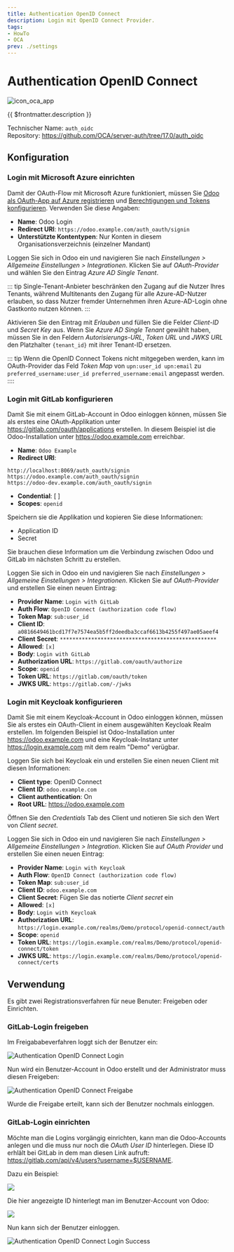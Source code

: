 ```yaml
---
title: Authentication OpenID Connect
description: Login mit OpenID Connect Provider.
tags:
- HowTo
- OCA
prev: ./settings
---
```

# Authentication OpenID Connect
![icon_oca_app](attachments/icon_oca_app.png)

{{ $frontmatter.description }}

Technischer Name: `auth_oidc`\
Repository: <https://github.com/OCA/server-auth/tree/17.0/auth_oidc>

## Konfiguration

### Login mit Microsoft Azure einrichten

Damit der OAuth-Flow mit Microsoft Azure funktioniert, müssen Sie [Odoo als OAuth-App auf Azure registrieren](Settings%20OAuth.md#Odoo%20als%20OAuth-App%20auf%20Azure%20registrieren) und 
[Berechtigungen und Tokens konfigurieren](https://github.com/OCA/server-auth/tree/16.0/auth_oidc#setup-for-microsoft-azure). Verwenden Sie diese Angaben:

* **Name**: Odoo Login
* **Redirect URI**: `https://odoo.example.com/auth_oauth/signin`
* **Unterstützte Kontentypen**: Nur Konten in diesem Organisationsverzeichnis (einzelner Mandant)

Loggen Sie sich in Odoo ein und navigieren Sie nach *Einstellungen > Allgemeine Einstellungen > Integrationen*. Klicken Sie auf *OAuth-Provider* und wählen Sie den Eintrag *Azure AD Single Tenant*.

::: tip
Single-Tenant-Anbieter beschränken den Zugang auf die Nutzer Ihres Tenants, während Multitenants den Zugang für alle Azure-AD-Nutzer erlauben, so dass Nutzer fremder Unternehmen ihren Azure-AD-Login ohne Gastkonto nutzen können.
:::

Aktivieren Sie den Eintrag mit *Erlauben* und füllen Sie die Felder *Client-ID* und *Secret Key* aus. Wenn Sie *Azure AD Single Tenant* gewählt haben, müssen Sie in den Feldern *Autorisierungs-URL*, *Token URL* und *JWKS URL* den Platzhalter `{tenant_id}` mit ihrer Tenant-ID ersetzen.

::: tip
Wenn die OpenID Connect Tokens nicht mitgegeben werden, kann im OAuth-Provider das Feld *Token Map* von `upn:user_id upn:email` zu `preferred_username:user_id preferred_username:email` angepasst werden.
::::

### Login mit GitLab konfigurieren

Damit Sie mit einem GitLab-Account in Odoo einloggen können, müssen Sie als erstes eine OAuth-Applikation unter <https://gitlab.com/oauth/applications> erstellen. In diesem Beispiel ist die Odoo-Installation unter <https://odoo.example.com> erreichbar.

* **Name**: `Odoo Example`
* **Redirect URI**:

```
http://localhost:8069/auth_oauth/signin
https://odoo.example.com/auth_oauth/signin
https://odoo-dev.example.com/auth_oauth/signin
```

* **Condential**: [ ]
* **Scopes**: `openid`

Speichern sie die Applikation und kopieren Sie diese Informationen:

* Application ID
* Secret

Sie brauchen diese Information um die Verbindung zwischen Odoo und GitLab im nächsten Schritt zu erstellen.

Loggen Sie sich in Odoo ein und navigieren Sie nach *Einstellungen > Allgemeine Einstellungen > Integrationen*. Klicken Sie auf *OAuth-Provider* und erstellen Sie einen neuen Eintrag:

* **Provider Name**: `Login with GitLab`
* **Auth Flow**: `OpenID Connect (authorization code flow)`
* **Token Map**: `sub:user_id`
* **Client ID**: `a0816649461bcd17f7e7574ea5b5ff2deedba3ccaf6613b4255f497ae05aeef4`
* **Client Secret**: `**************************************************`
* **Allowed**: `[x]`
* **Body**: `Login with GitLab`
* **Authorization URL**: `https://gitlab.com/oauth/authorize`
* **Scope**: `openid`
* **Token URL**: `https://gitlab.com/oauth/token`
* **JWKS URL**: `https://gitlab.com/-/jwks`

### Login mit Keycloak konfigurieren

Damit Sie mit einem Keycloak-Account in Odoo einloggen können, müssen Sie als erstes ein OAuth-Client in einem ausgewählten Keycloak Realm erstellen. Im folgenden Beispiel ist Odoo-Installation unter <https://odoo.example.com> und eine Keycloak-Instanz unter <https://login.example.com> mit dem realm "Demo" verügbar.

Loggen Sie sich bei Keycloak ein und erstellen Sie einen neuen Client mit diesen Informationen:

* **Client type**: OpenID Connect
* **Client ID**: `odoo.example.com`
* **Client authentication**: On
* **Root URL**: <https://odoo.example.com>

Öffnen Sie den *Credentials* Tab des Client und notieren Sie sich den Wert von *Client secret*.

Loggen Sie sich in Odoo ein und navigieren Sie nach *Einstellungen > Allgemeine Einstellungen > Integration*. Klicken Sie auf *OAuth Provider* und erstellen Sie einen neuen Eintrag:

* **Provider Name**: `Login with Keycloak`
* **Auth Flow**: `OpenID Connect (authorization code flow)`
* **Token Map**: `sub:user_id`
* **Client ID**: `odoo.example.com`
* **Client Secret**: Fügen Sie das notierte *Client secret* ein
* **Allowed**: `[x]`
* **Body**: `Login with Keycloak`
* **Authorization URL**: `https://login.example.com/realms/Demo/protocol/openid-connect/auth`
* **Scope**: `openid`
* **Token URL**: `https://login.example.com/realms/Demo/protocol/openid-connect/token`
* **JWKS URL**: `https://login.example.com/realms/Demo/protocol/openid-connect/certs`

## Verwendung

Es gibt zwei Registrationsverfahren für neue Benuter: Freigeben oder Einrichten.

### GitLab-Login freigeben

Im Freigababeverfahren loggt sich der Benutzer ein:

![Authentication OpenID Connect Login](attachments/Authentication%20OpenID%20Connect%20Login.gif)

Nun wird ein Benutzer-Account in Odoo erstellt und der Administrator muss diesen Freigeben:

![Authentication OpenID Connect Freigabe](attachments/Authentication%20OpenID%20Connect%20Freigabe.gif)

Wurde die Freigabe erteilt, kann sich der Benutzer nochmals einloggen.

### GitLab-Login einrichten

Möchte man die Logins vorgängig einrichten, kann man die Odoo-Accounts anlegen und die muss nur noch die *OAuth User ID* hinterlegen. Diese ID erhlält bei GitLab in dem man diesen Link aufruft: <https://gitlab.com/api/v4/users?username=$USERNAME>.

Dazu ein Beispiel:

![](attachments/Authentication%20OpenID%20Connect%20User%20ID.png)

Die hier angezeigte ID hinterlegt man im Benutzer-Account von Odoo:

![](attachments/Authentication%20OpenID%20Connect%20OAuth%20User%20ID.png)

Nun kann sich der Benutzer einloggen.

![Authentication OpenID Connect Login Success](attachments/Authentication%20OpenID%20Connect%20Login%20Success.gif)
